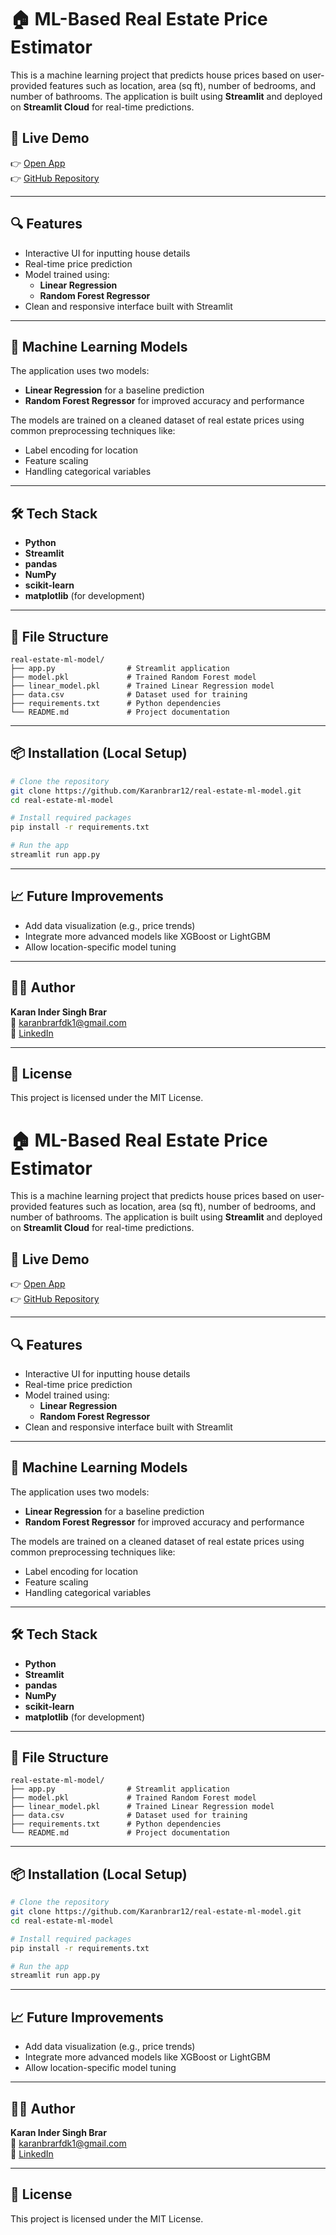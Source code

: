 # 🏠 ML-Based Real Estate Price Estimator

This is a machine learning project that predicts house prices based on user-provided features such as location, area (sq ft), number of bedrooms, and number of bathrooms. The application is built using **Streamlit** and deployed on **Streamlit Cloud** for real-time predictions.

## 🚀 Live Demo

👉 [Open App](https://real-estate-ml-model-akvtmypd7ypjsusz5b5grr.streamlit.app/)  
👉 [GitHub Repository](https://github.com/Karanbrar12/real-estate-ml-model)

---

## 🔍 Features

- Interactive UI for inputting house details
- Real-time price prediction
- Model trained using:
  - **Linear Regression**
  - **Random Forest Regressor**
- Clean and responsive interface built with Streamlit

---

## 🧠 Machine Learning Models

The application uses two models:
- **Linear Regression** for a baseline prediction
- **Random Forest Regressor** for improved accuracy and performance

The models are trained on a cleaned dataset of real estate prices using common preprocessing techniques like:
- Label encoding for location
- Feature scaling
- Handling categorical variables

---

## 🛠️ Tech Stack

- **Python**
- **Streamlit**
- **pandas**
- **NumPy**
- **scikit-learn**
- **matplotlib** (for development)

---

## 📁 File Structure

```
real-estate-ml-model/
├── app.py                # Streamlit application
├── model.pkl             # Trained Random Forest model
├── linear_model.pkl      # Trained Linear Regression model
├── data.csv              # Dataset used for training
├── requirements.txt      # Python dependencies
└── README.md             # Project documentation
```

---

## 📦 Installation (Local Setup)

```bash
# Clone the repository
git clone https://github.com/Karanbrar12/real-estate-ml-model.git
cd real-estate-ml-model

# Install required packages
pip install -r requirements.txt

# Run the app
streamlit run app.py
```

---

## 📈 Future Improvements

- Add data visualization (e.g., price trends)
- Integrate more advanced models like XGBoost or LightGBM
- Allow location-specific model tuning

---

## 🙋‍♂️ Author

**Karan Inder Singh Brar**  
📧 karanbrarfdk1@gmail.com  
🔗 [LinkedIn](https://www.linkedin.com/in/karan-inder-singh-brar-1286b0349)

---

## 📄 License

This project is licensed under the MIT License.

# 🏠 ML-Based Real Estate Price Estimator

This is a machine learning project that predicts house prices based on user-provided features such as location, area (sq ft), number of bedrooms, and number of bathrooms. The application is built using **Streamlit** and deployed on **Streamlit Cloud** for real-time predictions.

## 🚀 Live Demo

👉 [Open App](https://real-estate-ml-model-akvtmypd7ypjsusz5b5grr.streamlit.app/)  
👉 [GitHub Repository](https://github.com/Karanbrar12/real-estate-ml-model)

---

## 🔍 Features

- Interactive UI for inputting house details
- Real-time price prediction
- Model trained using:
  - **Linear Regression**
  - **Random Forest Regressor**
- Clean and responsive interface built with Streamlit

---

## 🧠 Machine Learning Models

The application uses two models:
- **Linear Regression** for a baseline prediction
- **Random Forest Regressor** for improved accuracy and performance

The models are trained on a cleaned dataset of real estate prices using common preprocessing techniques like:
- Label encoding for location
- Feature scaling
- Handling categorical variables

---

## 🛠️ Tech Stack

- **Python**
- **Streamlit**
- **pandas**
- **NumPy**
- **scikit-learn**
- **matplotlib** (for development)

---

## 📁 File Structure

```
real-estate-ml-model/
├── app.py                # Streamlit application
├── model.pkl             # Trained Random Forest model
├── linear_model.pkl      # Trained Linear Regression model
├── data.csv              # Dataset used for training
├── requirements.txt      # Python dependencies
└── README.md             # Project documentation
```

---

## 📦 Installation (Local Setup)

```bash
# Clone the repository
git clone https://github.com/Karanbrar12/real-estate-ml-model.git
cd real-estate-ml-model

# Install required packages
pip install -r requirements.txt

# Run the app
streamlit run app.py
```

---

## 📈 Future Improvements

- Add data visualization (e.g., price trends)
- Integrate more advanced models like XGBoost or LightGBM
- Allow location-specific model tuning

---

## 🙋‍♂️ Author

**Karan Inder Singh Brar**  
📧 karanbrarfdk1@gmail.com  
🔗 [LinkedIn](https://www.linkedin.com/in/karan-inder-singh-brar-1286b0349)

---

## 📄 License

This project is licensed under the MIT License.
